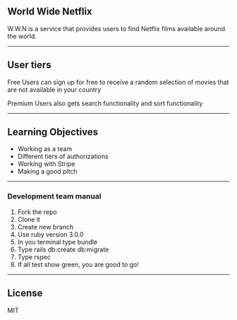 ## World Wide Netflix
W.W.N is a service that provides users to find Netflix films available around the world.

---

## User tiers

Free Users can sign up for free to receive a random selection of movies that are not available in your country


Premium Users also gets search functionality and sort functionality

---

## Learning Objectives
- Working as a team
- Different tiers of authorizations
- Working with Stripe
- Making a good pitch
---

### Development team manual

1. Fork the repo
2. Clone it
3. Create new branch
4. Use ruby version 3.0.0
5. In you terminal type bundle
6. Type rails db:create db:migrate
7. Type rspec
8. If all test show green, you are good to go!
---

## License
MIT
